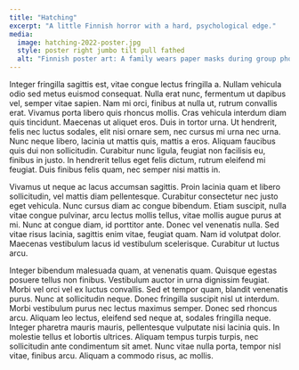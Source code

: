 ```yaml
---
title: "Hatching"
excerpt: "A little Finnish horror with a hard, psychological edge."
media: 
  image: hatching-2022-poster.jpg
  style: poster right jumbo tilt pull fathed
  alt: "Finnish poster art: A family wears paper masks during group photo"
---
```

Integer fringilla sagittis est, vitae congue lectus fringilla a. Nullam vehicula odio sed metus euismod consequat. Nulla erat nunc, fermentum ut dapibus vel, semper vitae sapien. Nam mi orci, finibus at nulla ut, rutrum convallis erat. Vivamus porta libero quis rhoncus mollis. Cras vehicula interdum diam quis tincidunt. Maecenas ut aliquet eros. Duis in tortor urna. Ut hendrerit, felis nec luctus sodales, elit nisi ornare sem, nec cursus mi urna nec urna. Nunc neque libero, lacinia ut mattis quis, mattis a eros. Aliquam faucibus quis dui non sollicitudin. Curabitur nunc ligula, feugiat non facilisis eu, finibus in justo. In hendrerit tellus eget felis dictum, rutrum eleifend mi feugiat. Duis finibus felis quam, nec semper nisi mattis in.

Vivamus ut neque ac lacus accumsan sagittis. Proin lacinia quam et libero sollicitudin, vel mattis diam pellentesque. Curabitur consectetur nec justo eget vehicula. Nunc cursus diam ac congue bibendum. Etiam suscipit, nulla vitae congue pulvinar, arcu lectus mollis tellus, vitae mollis augue purus at mi. Nunc at congue diam, id porttitor ante. Donec vel venenatis nulla. Sed vitae risus lacinia, sagittis enim vitae, feugiat quam. Nam id volutpat dolor. Maecenas vestibulum lacus id vestibulum scelerisque. Curabitur ut luctus arcu.

Integer bibendum malesuada quam, at venenatis quam. Quisque egestas posuere tellus non finibus. Vestibulum auctor in urna dignissim feugiat. Morbi vel orci vel ex luctus convallis. Sed et tempor quam, blandit venenatis purus. Nunc at sollicitudin neque. Donec fringilla suscipit nisl ut interdum. Morbi vestibulum purus nec lectus maximus semper. Donec sed rhoncus arcu. Aliquam leo lectus, eleifend sed neque at, sodales fringilla neque. Integer pharetra mauris mauris, pellentesque vulputate nisi lacinia quis. In molestie tellus et lobortis ultrices. Aliquam tempus turpis turpis, nec sollicitudin ante condimentum sit amet. Nunc vitae nulla porta, tempor nisl vitae, finibus arcu. Aliquam a commodo risus, ac mollis.
